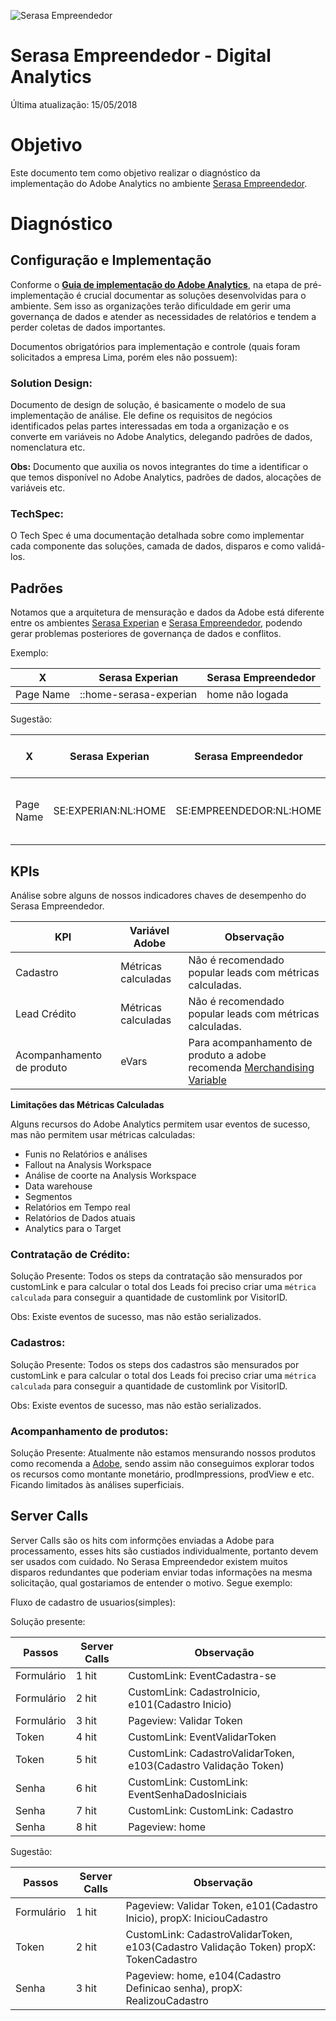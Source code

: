 ![Serasa Empreendedor](https://pablosandri.github.io/sandbox/empreendedor.jpg)

# Serasa Empreendedor - Digital Analytics

Última atualização: 15/05/2018

# Objetivo

Este documento tem como objetivo realizar o diagnóstico da implementação do Adobe Analytics no ambiente [Serasa Empreendedor](https://www.serasaempreendedor.com.br/).

# Diagnóstico 

## Configuração e Implementação

Conforme o [**Guia de implementação do Adobe Analytics**](https://helpx.adobe.com/analytics/kb/analytics-standard-implementation-guide.html), na etapa de pré-implementação é crucial documentar as soluções desenvolvidas para o ambiente. Sem isso as organizações terão dificuldade em gerir uma governança de dados e atender as necessidades de relatórios e tendem a perder coletas de dados importantes.

Documentos obrigatórios para implementação e controle (quais foram solicitados a empresa Lima, porém eles não possuem):

### Solution Design: 
Documento de design de solução, é basicamente o modelo de sua implementação de análise. Ele define os requisitos de negócios identificados pelas partes interessadas em toda a organização e os converte em variáveis no Adobe Analytics, delegando padrões de dados, nomenclatura etc.

**Obs:** Documento que auxilia os novos integrantes do time a identificar o que temos disponível no Adobe Analytics, padrões de dados, alocações de variáveis etc.

### TechSpec: 
O Tech Spec é uma documentação detalhada sobre como implementar cada componente das soluções, camada de dados, disparos e como validá-los.

## Padrões

Notamos que a arquitetura de mensuração e dados da Adobe está diferente entre os ambientes [Serasa Experian](https://www.serasaexperian.com.br/) e [Serasa Empreendedor](https://www.serasaempreendedor.com.br/), podendo gerar problemas posteriores de governança de dados e conflitos.

Exemplo:

X       | Serasa Experian | Serasa Empreendedor  |
------- | ---------------- | ---------- | 
Page Name  | ::home-serasa-experian  | home não logada


Sugestão:

X       | Serasa Experian | Serasa Empreendedor  | Construção do Page Name
------- | ---------------- | ---------- |  --------------
Page Name  | SE:EXPERIAN:NL:HOME  | SE:EMPREENDEDOR:NL:HOME  |  [site]:[Ambiente]:[Logado ou deslogado]:[Página]

## KPIs

Análise sobre alguns de nossos indicadores chaves de desempenho do Serasa Empreendedor.

KPI | Variável Adobe | Observação |
------- | ---------------- | ---------- | 
Cadastro  | Métricas calculadas | Não é recomendado popular leads com métricas calculadas.
Lead Crédito  | Métricas calculadas | Não é recomendado popular leads com métricas calculadas.
Acompanhamento de produto | eVars | Para acompanhamento de produto a adobe recomenda [Merchandising Variable](https://marketing.adobe.com/resources/help/en_US/sc/implement/var_merchandising_impl.html)

**Limitações das Métricas Calculadas**

Alguns recursos do Adobe Analytics permitem usar eventos de sucesso, mas não permitem usar métricas calculadas:

- Funis no Relatórios e análises
- Fallout na Analysis Workspace
- Análise de coorte na Analysis Workspace
- Data warehouse
- Segmentos
- Relatórios em Tempo real
- Relatórios de Dados atuais
- Analytics para o Target

### Contratação de Crédito:

Solução Presente: Todos os steps da contratação são mensurados por customLink e para calcular o total dos Leads foi preciso criar uma ```métrica calculada``` para conseguir a quantidade de customlink por VisitorID.

Obs: Existe eventos de sucesso, mas não estão serializados.

### Cadastros:

Solução Presente: Todos os steps dos cadastros são mensurados por customLink e para calcular o total dos Leads foi preciso criar uma ```métrica calculada``` para conseguir a quantidade de customlink por VisitorID.

Obs: Existe eventos de sucesso, mas não estão serializados.
### Acompanhamento de produtos:

Solução Presente: Atualmente não estamos mensurando nossos produtos como recomenda a [Adobe](https://marketing.adobe.com/resources/help/pt_BR/sc/implement/products.html), sendo assim não conseguimos explorar todos os recursos como montante monetário, prodImpressions, prodView e etc. Ficando limitados às análises superficiais.

## Server Calls

Server Calls são os hits com informções enviadas a Adobe para processamento, esses hits são custiados individualmente, portanto devem ser usados com cuidado.
No Serasa Empreendedor existem muitos disparos redundantes que poderiam enviar todas informações na mesma solicitação, qual gostariamos de entender o motivo. Segue exemplo:

Fluxo de cadastro de usuarios(simples):

Solução presente: 

Passos | Server Calls | Observação      |
------- | ---------------- | ---------- | 
Formulário  | 1 hit | CustomLink: EventCadastra-se
Formulário  | 2 hit | CustomLink: CadastroInicio, e101(Cadastro Inicio)
Formulário  | 3 hit | Pageview: Validar Token
Token  | 4 hit | CustomLink: EventValidarToken
Token  | 5 hit | CustomLink: CadastroValidarToken, e103(Cadastro Validação Token)
Senha  | 6 hit | CustomLink: CustomLink: EventSenhaDadosIniciais
Senha  | 7 hit | CustomLink: CustomLink: Cadastro | Definicao Senha, e104(Cadastro Definicao senha)
Senha  | 8 hit | Pageview: home

Sugestão:

Passos | Server Calls | Observação      |
------- | ---------------- | ---------- | 
Formulário  | 1 hit | Pageview: Validar Token, e101(Cadastro Inicio), propX: IniciouCadastro
Token  | 2 hit | CustomLink: CadastroValidarToken, e103(Cadastro Validação Token) propX: TokenCadastro
Senha  | 3 hit | Pageview: home, e104(Cadastro Definicao senha), propX: RealizouCadastro
